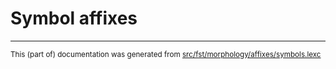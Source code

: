 
# Symbol affixes

* * *

<small>This (part of) documentation was generated from [src/fst/morphology/affixes/symbols.lexc](https://github.com/giellalt/lang-vot/blob/main/src/fst/morphology/affixes/symbols.lexc)</small>

